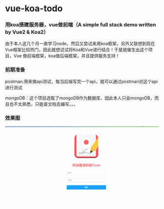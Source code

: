 # vue-koa-todo
### 用koa搭建服务器，vue做前端（A simple full stack demo written by Vue2 &amp; Koa2）
由于本人这几个月一直学习node，然后又尝试来用koa框架，另外又联想到现在Vue框架比较热门，因此就想试试将Koa和Vue进行结合！于是就催生出这个项目，Vue
做前端框架，koa做后端框架，并且提供服务支持！

<h3>前期准备</h3>

postman:用来做api测试，每当后端写完一个api，就可以通过postman对这个api进行测试

mongoDB：这个项目选取了mongoDB作为数据库，因此本人只会mongoDB，而且也不太熟悉，只能查文档去编写。。。

<h3>效果图</h3>

![效果图](./static/todo3.gif)


